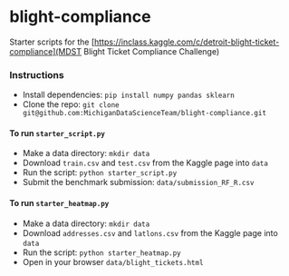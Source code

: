 # blight-compliance

Starter scripts for the [https://inclass.kaggle.com/c/detroit-blight-ticket-compliance](MDST Blight Ticket Compliance Challenge)

### Instructions

- Install dependencies: `pip install numpy pandas sklearn`
- Clone the repo: `git clone git@github.com:MichiganDataScienceTeam/blight-compliance.git`

#### To run `starter_script.py`

- Make a data directory: `mkdir data`
- Download `train.csv` and `test.csv` from the Kaggle page into `data`
- Run the script: `python starter_script.py`
- Submit the benchmark submission: `data/submission_RF_R.csv`

#### To run `starter_heatmap.py`

- Make a data directory: `mkdir data`
- Download `addresses.csv` and `latlons.csv` from the Kaggle page into `data`
- Run the script: `python starter_heatmap.py`
- Open in your browser `data/blight_tickets.html` 
